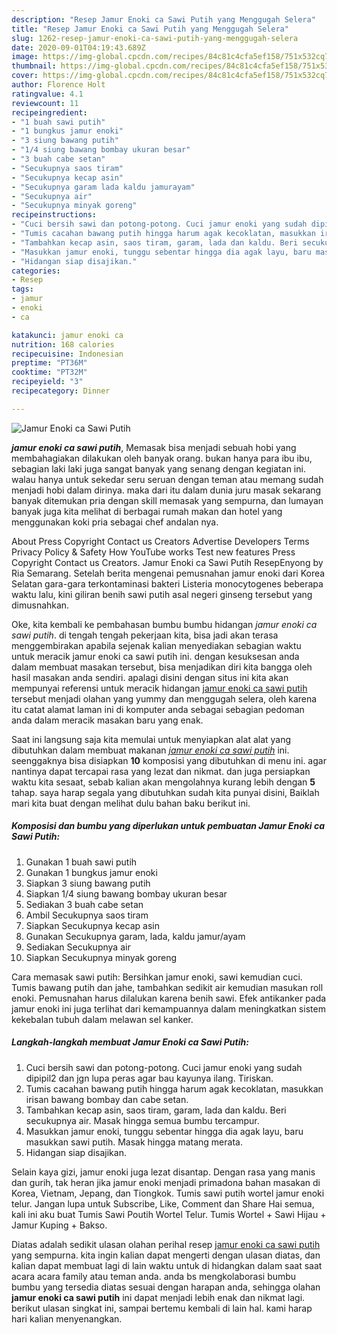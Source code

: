 ```yaml
---
description: "Resep Jamur Enoki ca Sawi Putih yang Menggugah Selera"
title: "Resep Jamur Enoki ca Sawi Putih yang Menggugah Selera"
slug: 1262-resep-jamur-enoki-ca-sawi-putih-yang-menggugah-selera
date: 2020-09-01T04:19:43.689Z
image: https://img-global.cpcdn.com/recipes/84c81c4cfa5ef158/751x532cq70/jamur-enoki-ca-sawi-putih-foto-resep-utama.jpg
thumbnail: https://img-global.cpcdn.com/recipes/84c81c4cfa5ef158/751x532cq70/jamur-enoki-ca-sawi-putih-foto-resep-utama.jpg
cover: https://img-global.cpcdn.com/recipes/84c81c4cfa5ef158/751x532cq70/jamur-enoki-ca-sawi-putih-foto-resep-utama.jpg
author: Florence Holt
ratingvalue: 4.1
reviewcount: 11
recipeingredient:
- "1 buah sawi putih"
- "1 bungkus jamur enoki"
- "3 siung bawang putih"
- "1/4 siung bawang bombay ukuran besar"
- "3 buah cabe setan"
- "Secukupnya saos tiram"
- "Secukupnya kecap asin"
- "Secukupnya garam lada kaldu jamurayam"
- "Secukupnya air"
- "Secukupnya minyak goreng"
recipeinstructions:
- "Cuci bersih sawi dan potong-potong. Cuci jamur enoki yang sudah dipipil2 dan jgn lupa peras agar bau kayunya ilang. Tiriskan."
- "Tumis cacahan bawang putih hingga harum agak kecoklatan, masukkan irisan bawang bombay dan cabe setan."
- "Tambahkan kecap asin, saos tiram, garam, lada dan kaldu. Beri secukupnya air. Masak hingga semua bumbu tercampur."
- "Masukkan jamur enoki, tunggu sebentar hingga dia agak layu, baru masukkan sawi putih. Masak hingga matang merata."
- "Hidangan siap disajikan."
categories:
- Resep
tags:
- jamur
- enoki
- ca

katakunci: jamur enoki ca 
nutrition: 168 calories
recipecuisine: Indonesian
preptime: "PT36M"
cooktime: "PT32M"
recipeyield: "3"
recipecategory: Dinner

---
```



![Jamur Enoki ca Sawi Putih](https://img-global.cpcdn.com/recipes/84c81c4cfa5ef158/751x532cq70/jamur-enoki-ca-sawi-putih-foto-resep-utama.jpg)

<b><i>jamur enoki ca sawi putih</i></b>, Memasak bisa menjadi sebuah hobi yang membahagiakan dilakukan oleh banyak orang. bukan hanya para ibu ibu, sebagian laki laki juga sangat banyak yang senang dengan kegiatan ini. walau hanya untuk sekedar seru seruan dengan teman atau memang sudah menjadi hobi dalam dirinya. maka dari itu dalam dunia juru masak sekarang banyak ditemukan pria dengan skill memasak yang sempurna, dan lumayan banyak juga kita melihat di berbagai rumah makan dan hotel yang menggunakan koki pria sebagai chef andalan nya.

About Press Copyright Contact us Creators Advertise Developers Terms Privacy Policy &amp; Safety How YouTube works Test new features Press Copyright Contact us Creators. Jamur Enoki ca Sawi Putih ResepEnyong by Ria Semarang. Setelah berita mengenai pemusnahan jamur enoki dari Korea Selatan gara-gara terkontaminasi bakteri Listeria monocytogenes beberapa waktu lalu, kini giliran benih sawi putih asal negeri ginseng tersebut yang dimusnahkan.

Oke, kita kembali ke pembahasan bumbu bumbu hidangan <i>jamur enoki ca sawi putih</i>. di tengah tengah pekerjaan kita, bisa jadi akan terasa menggembirakan apabila sejenak kalian menyediakan sebagian waktu untuk meracik jamur enoki ca sawi putih ini. dengan kesuksesan anda dalam membuat masakan tersebut, bisa menjadikan diri kita bangga oleh hasil masakan anda sendiri. apalagi disini dengan situs ini kita akan mempunyai referensi untuk meracik hidangan <u>jamur enoki ca sawi putih</u> tersebut menjadi olahan yang yummy dan menggugah selera, oleh karena itu catat alamat laman ini di komputer anda sebagai sebagian pedoman anda dalam meracik masakan baru yang enak.


Saat ini langsung saja kita memulai untuk menyiapkan alat alat yang dibutuhkan dalam membuat makanan <u><i>jamur enoki ca sawi putih</i></u> ini. seenggaknya bisa disiapkan <b>10</b> komposisi yang dibutuhkan di menu ini. agar nantinya dapat tercapai rasa yang lezat dan nikmat. dan juga persiapkan waktu kita sesaat, sebab kalian akan mengolahnya kurang lebih dengan <b>5</b> tahap. saya harap segala yang dibutuhkan sudah kita punyai disini, Baiklah mari kita buat dengan melihat dulu bahan baku berikut ini.

<!--inarticleads1-->

##### Komposisi dan bumbu yang diperlukan untuk pembuatan Jamur Enoki ca Sawi Putih:

1. Gunakan 1 buah sawi putih
1. Gunakan 1 bungkus jamur enoki
1. Siapkan 3 siung bawang putih
1. Siapkan 1/4 siung bawang bombay ukuran besar
1. Sediakan 3 buah cabe setan
1. Ambil Secukupnya saos tiram
1. Siapkan Secukupnya kecap asin
1. Gunakan Secukupnya garam, lada, kaldu jamur/ayam
1. Sediakan Secukupnya air
1. Siapkan Secukupnya minyak goreng


Cara memasak sawi putih: Bersihkan jamur enoki, sawi kemudian cuci. Tumis bawang putih dan jahe, tambahkan sedikit air kemudian masukan roll enoki. Pemusnahan harus dilalukan karena benih sawi. Efek antikanker pada jamur enoki ini juga terlihat dari kemampuannya dalam meningkatkan sistem kekebalan tubuh dalam melawan sel kanker. 

<!--inarticleads2-->

##### Langkah-langkah membuat Jamur Enoki ca Sawi Putih:

1. Cuci bersih sawi dan potong-potong. Cuci jamur enoki yang sudah dipipil2 dan jgn lupa peras agar bau kayunya ilang. Tiriskan.
1. Tumis cacahan bawang putih hingga harum agak kecoklatan, masukkan irisan bawang bombay dan cabe setan.
1. Tambahkan kecap asin, saos tiram, garam, lada dan kaldu. Beri secukupnya air. Masak hingga semua bumbu tercampur.
1. Masukkan jamur enoki, tunggu sebentar hingga dia agak layu, baru masukkan sawi putih. Masak hingga matang merata.
1. Hidangan siap disajikan.


Selain kaya gizi, jamur enoki juga lezat disantap. Dengan rasa yang manis dan gurih, tak heran jika jamur enoki menjadi primadona bahan masakan di Korea, Vietnam, Jepang, dan Tiongkok. Tumis sawi putih wortel jamur enoki telur. Jangan lupa untuk Subscribe, Like, Comment dan Share Hai semua, kali ini aku buat Tumis Sawi Poutih Wortel Telur. Tumis Wortel + Sawi Hijau + Jamur Kuping + Bakso. 

Diatas adalah sedikit ulasan olahan perihal resep <u>jamur enoki ca sawi putih</u> yang sempurna. kita ingin kalian dapat mengerti dengan ulasan diatas, dan kalian dapat membuat lagi di lain waktu untuk di hidangkan dalam saat saat acara acara family atau teman anda. anda bs mengkolaborasi bumbu bumbu yang tersedia diatas sesuai dengan harapan anda, sehingga olahan <b>jamur enoki ca sawi putih</b> ini dapat menjadi lebih enak dan nikmat lagi. berikut ulasan singkat ini, sampai bertemu kembali di lain hal. kami harap hari kalian menyenangkan.
